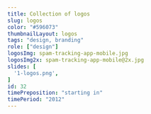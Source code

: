 ```yaml
---
title: Collection of logos
slug: logos
color: "#596073"
thumbnailLayout: logos
tags: "design, branding"
role: ["design"]
logosImg: spam-tracking-app-mobile.jpg
logosImg2x: spam-tracking-app-mobile@2x.jpg
slides: [
  '1-logos.png',
]
id: 32
timePreposition: "starting in"
timePeriod: "2012"
---
```

